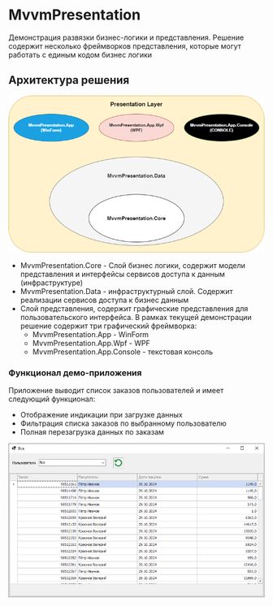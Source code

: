 # MvvmPresentation
Демонстрация развязки бизнес-логики и представления. Решение содержит несколько фреймворков представления, которые могут работать с единым кодом бизнес логики

## Архитектура решения
![](./_docs/arch.png)

- MvvmPresentation.Core - Слой бизнес логики, содержит модели представления и интерфейсы сервисов доступа  к данным (инфраструктуре)
- MvvmPresentation.Data - инфраструктурный слой. Содержит реализации сервисов доступа к бизнес данным
- Слой представления, содержит графические представления для пользовательского интерфейса. В рамках текущей демонстрации решение содержит три графический фреймворка:
   - MvvmPresentation.App - WinForm
   - MvvmPresentation.App.Wpf - WPF
   - MvvmPresentation.App.Console - текстовая консоль


### Функционал демо-приложения
Приложение выводит список заказов пользователей и имеет следующий функционал:
- Отображение индикации при загрузке данных 
- Фильтрация списка заказов по выбранному пользователю
- Полная перезагрузка данных по заказам

![](./_docs/CustomerOrdersView.png)
